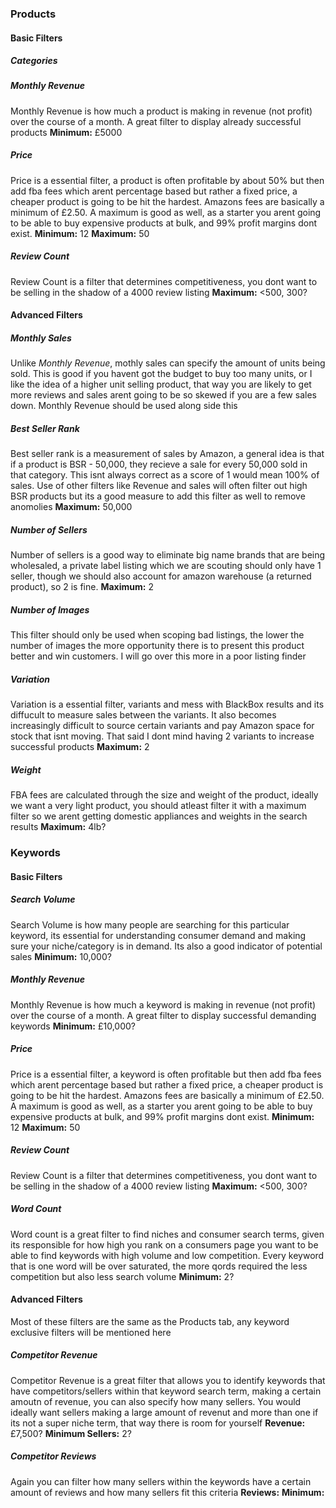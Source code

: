 ### Products
#### Basic Filters
##### Categories
##### Monthly Revenue
Monthly Revenue is how much a product is making in revenue (not profit) over the course of a month. A great filter to display already successful products
**Minimum:** £5000
##### Price
Price is a essential filter, a product is often profitable by about 50% but then add fba fees which arent percentage based but rather a fixed price, a cheaper product is going to be hit the hardest. Amazons fees are basically a minimum of £2.50. A maximum is good as well, as a starter you arent going to be able to buy expensive products at bulk, and 99% profit margins dont exist.
**Minimum:** 12
**Maximum:** 50
##### Review Count
Review Count is a filter that determines competitiveness, you dont want to be selling in the shadow of a 4000 review listing
**Maximum:** <500, 300?
#### Advanced Filters
##### Monthly Sales
Unlike *Monthly Revenue*, mothly sales can specify the amount of units being sold. This is good if you havent got the budget to buy too many units, or I like the idea of a higher unit selling product, that way you are likely to get more reviews and sales arent going to be so skewed if you are a few sales down. Monthly Revenue should be used along side this
##### Best Seller Rank
Best seller rank is a measurement of sales by Amazon, a general idea is that if a product is BSR - 50,000, they recieve a sale for every 50,000 sold in that category. This isnt always correct as a score of 1 would mean 100% of sales. Use of other filters like Revenue and sales will often filter out high BSR products but its a good measure to add this filter as well to remove anomolies
**Maximum:** 50,000
##### Number of Sellers
Number of sellers is a good way to eliminate big name brands that are being wholesaled, a private label listing which we are scouting should only have 1 seller, though we should also account for amazon warehouse (a returned product), so 2 is fine.
**Maximum:** 2
##### Number of Images
This filter should only be used when scoping bad listings, the lower the number of images the more opportunity there is to present this product better and win customers. I will go over this more in a poor listing finder
##### Variation
Variation is a essential filter, variants and mess with BlackBox results and its diffucult to measure sales between the variants. It also becomes increasingly difficult to source certain variants and pay Amazon space for stock that isnt moving. That said I dont mind having 2 variants to increase successful products
**Maximum:** 2
##### Weight
FBA fees are calculated through the size and weight of the product, ideally we want a very light product, you should atleast filter it with a maximum filter so we arent getting domestic appliances and weights in the search results
**Maximum:** 4lb?

### Keywords
#### Basic Filters
##### Search Volume
Search Volume is how many people are searching for this particular keyword, its essential for understanding consumer demand and making sure your niche/category is in demand. Its also a good indicator of potential sales
**Minimum:** 10,000?
##### Monthly Revenue
Monthly Revenue is how much a keyword is making in revenue (not profit) over the course of a month. A great filter to display successful demanding keywords
**Minimum:** £10,000?
##### Price
Price is a essential filter, a keyword is often profitable but then add fba fees which arent percentage based but rather a fixed price, a cheaper product is going to be hit the hardest. Amazons fees are basically a minimum of £2.50. A maximum is good as well, as a starter you arent going to be able to buy expensive products at bulk, and 99% profit margins dont exist.
**Minimum:** 12
**Maximum:** 50
##### Review Count
Review Count is a filter that determines competitiveness, you dont want to be selling in the shadow of a 4000 review listing
**Maximum:** <500, 300?
##### Word Count
Word count is a great filter to find niches and consumer search terms, given its responsible for how high you rank on a consumers page you want to be able to find keywords with high volume and low competition. Every keyword that is one word will be over saturated, the more qords required the less competition but also less search volume
**Minimum:** 2?
#### Advanced Filters
Most of these filters are the same as the Products tab, any keyword exclusive filters will be mentioned here
##### Competitor Revenue
Competitor Revenue is a great filter that allows you to identify keywords that have competitors/sellers within that keyword search term, making a certain amoutn of revenue, you can also specify how many sellers. You would ideally want sellers making a large amount of revenut and   more than one if its not a super niche term, that way there is room for yourself
**Revenue:** £7,500?
**Minimum Sellers:** 2?
##### Competitor Reviews
Again you can filter how many sellers within the keywords have a certain amount of reviews and how many sellers fit this criteria
**Reviews:** 
**Minimum:** 